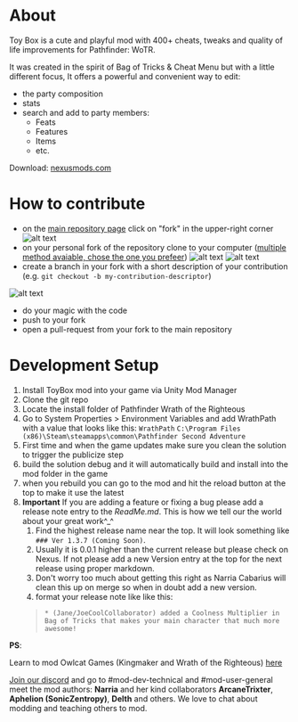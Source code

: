 # About
Toy Box is a cute and playful mod with 400+ cheats, tweaks and quality of life improvements for Pathfinder: WoTR.

It was created in the spirit of Bag of Tricks & Cheat Menu but with a little different focus, It offers a powerful and convenient way to edit:
- the party composition
- stats
- search and add to party members:
  - Feats
  - Features
  - Items
  - etc.

Download: [nexusmods.com](https://www.nexusmods.com/pathfinderwrathoftherighteous/mods/8)

# How to contribute

- on the [main repository page](https://github.com/cabarius/ToyBox) click on "fork" in the upper-right corner
![alt text](./documentation-assets/github-fork.jpg "github fork button position")
- on your personal fork of the repository clone to your computer ([multiple method avaiable, chose the one you prefeer](https://docs.github.com/en/repositories/creating-and-managing-repositories/cloning-a-repository))
![alt text](./documentation-assets/github-clone-1.jpg "github code button position")
![alt text](./documentation-assets/github-clone-2.jpg "github code button preview")
- create a branch in your fork with a short description of your contribution (e.g. `git checkout -b my-contribution-descriptor`)

![alt text](./documentation-assets/github-new-branch.jpg "git checkout -b example")
- do your magic with the code
- push to your fork
- open a pull-request from your fork to the main repository

# Development Setup
1. Install ToyBox mod into your game via Unity Mod Manager
1. Clone the git repo
1. Locate the install folder of Pathfinder Wrath of the Righteous
1. Go to System Properties > Environment Variables and add WrathPath with a value that looks like this:
        `WrathPath`   `C:\Program Files (x86)\Steam\steamapps\common\Pathfinder Second Adventure`
1.  First time and when the game updates make sure you clean the solution to trigger the publicize step
1. build the solution debug and it will automatically build and install into the mod folder in the game
1.  when you rebuild you can go to the mod and hit the reload button at the top to make it use the latest
1. **Important** If you are adding a feature or fixing a bug please add a release note entry to the *ReadMe.md*.  This is how we tell our the world about your great work^_^
    1. Find the highest release name near the top. It will look something like `### Ver 1.3.7 (Coming Soon)`. 
    1. Usually it is 0.0.1 higher than the current release but please check on Nexus.  If not please add a new Version entry at the top for the next release using proper markdown. 
    1. Don't worry too much about getting this right as Narria Cabarius will clean this up on merge so when in doubt add a new version.
    1. format your release note like like this:
    >```* (Jane/JoeCoolCollaborator) added a Coolness Multiplier in Bag of Tricks that makes your main character that much more awesome!```

**PS**: 

Learn to mod Owlcat Games (Kingmaker and Wrath of the Righteous) [here](https://github.com/spacehamster/OwlcatModdingWiki/wiki/Beginner-Guide)
        
[Join our discord](https://discord.gg/owlcat) and go to #mod-dev-technical and #mod-user-general meet the mod authors: **Narria** and her kind collaborators **ArcaneTrixter**, **Aphelion (SonicZentropy)**, **Delth** and others.  We love to chat about modding and teaching others to mod.
